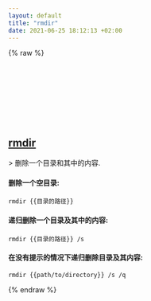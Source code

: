 ```yaml
---
layout: default
title: "rmdir"
date: 2021-06-25 18:12:13 +02:00
---
```

{% raw %}
<h2 id="rmdir">
  <a href="/zh/windows/rmdir.html">rmdir</a> <a href="#rmdir"><svg class="icon">
    <use href="/assets/images/unicode_sprite.svg#link" />
  </svg></a>
</h2>
> 删除一个目录和其中的内容.

#### 删除一个空目录:
```shell
rmdir {{目录的路径}}
```
#### 递归删除一个目录及其中的内容:
```shell
rmdir {{目录的路径}} /s
```
#### 在没有提示的情况下递归删除目录及其内容:
```shell
rmdir {{path/to/directory}} /s /q
```
{% endraw %}